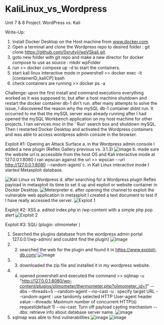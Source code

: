 # KaliLinux_vs_Wordpress
Unit 7 &amp; 8 Project: WordPress vs. Kali

Write-Up:
1. Install Docker Desktop on the Host machine from www.docker.com.
2. Open a terminal and clone the Wordpress repo to desired folder : git clone https://github.com/0xrutvij/wpVSkali.git.
3. goto new folder with git repo and make a new director for docker compose to use as source : mkdir wpFolder
4. run >> docker compose up -d to start the containers. 
5. start kali linux interactive mode in powershell >> docker exec -it [containerID_kaliCP] bash
6. check containers are running >> docker ps -a

Challenge: upon the first install and command executions everything worked as it was supposed to, but after a host machine shutdown and restart the docker container db-1 din't run. after many attempts to solve the issue, I discovered the reason
why the mySQL db-1 container didnt run. It occurred to me that the mySQL server was already running after I had opened the mySQL Workbench application on my host machine for other projects. I ran services.msc in the ' Run' search box and shutdown mySQL. Then I restarted Docker Desktop and activated the Wordpress containers and was able to access wordpress admin console in the browser. 


Exploit #1: Opening an Attack Surface 
a. in the Wordpress admin console I added a new plugin (Reflex Gallery previous vs. 3.1.3)
![image](https://user-images.githubusercontent.com/55906428/232391057-10111e4f-e0b8-4dba-8bf3-ed708208a289.png)
b. made sure the website url is accessible from the host OS and Kali interactive mode at 127.0.0.1:8080 I ran wpscan against the url >> wpscan --url http://127.0.0.1:8080 --random-agent/
c. in Kali Linux interactive mode I started Metasploit database.

![Kali Linux vs Wordpress](https://user-images.githubusercontent.com/55906428/232394941-4d8acac6-fec9-4ffd-974b-392c6d1a968c.gif)
d. after searching for a Wordpress plugin Reflex payload in metasploit its time to set it up and exploit or website container in Docker Desktop. 
![Meterpreter](https://user-images.githubusercontent.com/55906428/232397319-4107bc5a-bb80-452d-9214-c15d1ef442fa.gif)
e. after opening the channel to exploit the vulnerable web application in metasploit I created a text document to test if I have really accessed the server. 
![Exploit 1](https://user-images.githubusercontent.com/55906428/232566954-2d8ce4eb-2f18-49f2-ae13-4554990e8c0c.gif)

Exploit #2: XSS
a. edited index.php in /wp-content with a simple php pop alert
![Exploit 2](https://user-images.githubusercontent.com/55906428/232601883-ecbb35e7-81b3-4f56-8960-5edf43cb2c34.gif)

Exploit #3: SQLi (plugin: olimometer )
1. Searched the plugins database from the wordpress admin portal 127.0.0.1/wp-admin/ and couldnt find the plugin)
![image](https://user-images.githubusercontent.com/55906428/233787314-4cdc8c44-c88e-4ce3-af29-96988f3469db.png)
3. 2. searched the web for the plugin and found it in https://www.exploit-db.com/
![image](https://user-images.githubusercontent.com/55906428/233787354-b98e308b-415d-4173-8f1f-4a0da8a97e6c.png)
5. 3. downloaded the zip file and installed it in my wordpress website. 
6. 4. opened powershell and executed the command >> sqlmap -u "http://127.0.0.1:8080/wp-content/plugins/olimometer/thermometer.php?olimometer_id=1" --dbs --threads=5 --random-agent --no-cast
-u : specify target URL
--random-agent : use tandomly selected HTTP User-agent header value
--threads: Maximum number of concurrent HTTP(s) request(default 1)
--no-cast: Turn off payload casting mechanism
--dbs: retrieve info about database server name. 
![image](https://user-images.githubusercontent.com/55906428/233787432-7d581325-a37f-4b3f-9679-aba087e7a3a1.png)
6. sqlmap was able to find vulnerabilities 
![image](https://user-images.githubusercontent.com/55906428/233787477-e280d208-d178-44c6-8d68-92c0f4bf6b5d.png)
![image](https://user-images.githubusercontent.com/55906428/233787515-ef738829-1e22-415c-b2d4-f62d54434b1c.png)
